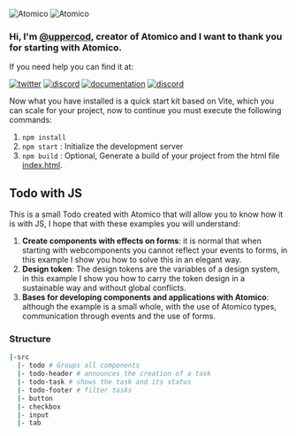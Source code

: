 ![Atomico](https://raw.githubusercontent.com/atomicojs/docs/master/.gitbook/assets/h4.svg)
![Atomico](https://raw.githubusercontent.com/atomicojs/docs/master/.gitbook/assets/h3.svg)

### Hi, I'm [@uppercod](https://twitter.com/uppercod), creator of Atomico and I want to thank you for starting with Atomico.

If you need help you can find it at:

[![twitter](https://raw.githubusercontent.com/atomicojs/docs/master/.gitbook/assets/twitter.svg)](https://twitter.com/atomicojs)
[![discord](https://raw.githubusercontent.com/atomicojs/docs/master/.gitbook/assets/discord.svg)](https://discord.gg/7z3rNhmkNE)
[![documentation](https://raw.githubusercontent.com/atomicojs/docs/master/.gitbook/assets/doc-1.svg)](https://atomico.gitbook.io/doc/)
[![discord](https://raw.githubusercontent.com/atomicojs/docs/master/.gitbook/assets/doc.svg)](https://webcomponents.dev/edit/collection/F7dm6YnMEDRtAl57RTXU/d6E4w07fsQbb0CelYQac)

Now what you have installed is a quick start kit based on Vite, which you can scale for your project, now to continue you must execute the following commands:

1. `npm install`
2. `npm start` : Initialize the development server
3. `npm build` : Optional, Generate a build of your project from the html file [index.html](index.html).

## Todo with JS

This is a small Todo created with Atomico that will allow you to know how it is with JS, I hope that with these examples you will understand:

1. **Create components with effects on forms**: it is normal that when starting with webcomponents you cannot reflect your events to forms, in this example I show you how to solve this in an elegant way.
2. **Design token**: The design tokens are the variables of a design system, in this example I show you how to carry the token design in a sustainable way and without global conflicts.
3. **Bases for developing components and applications with Atomico**: although the example is a small whole, with the use of Atomico types, communication through events and the use of forms.

### Structure

```bash
|-src
  |- todo # Groups all components
  |- todo-header # announces the creation of a task
  |- todo-task # shows the task and its status
  |- todo-footer # filter tasks
  |- button
  |- checkbox
  |- input
  |- tab
```
